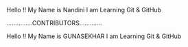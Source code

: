 Hello !! My Name is Nandini
I am Learning Git & GitHub


...............CONTRIBUTORS.............

Hello !! My Name is GUNASEKHAR
I am Learning Git & GitHub